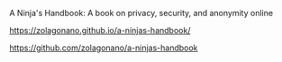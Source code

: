 A Ninja's Handbook: A book on privacy, security, and anonymity online


https://zolagonano.github.io/a-ninjas-handbook/

https://github.com/zolagonano/a-ninjas-handbook

